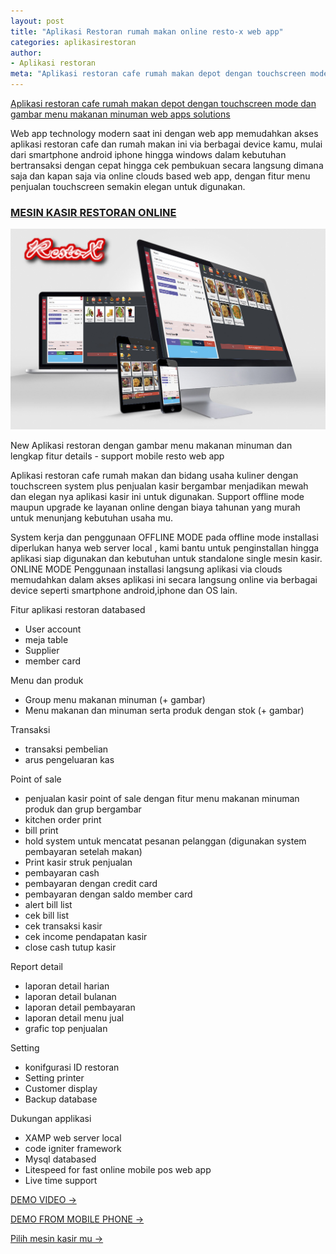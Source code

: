 ```yaml
---
layout: post
title: "Aplikasi Restoran rumah makan online resto-x web app"
categories: aplikasirestoran
author:
- Aplikasi restoran
meta: "Aplikasi restoran cafe rumah makan depot dengan touchscreen mode dan gambar menu makanan minuman web apps solutions"
---
```

[Aplikasi restoran cafe rumah makan depot dengan touchscreen mode dan gambar menu makanan minuman web apps solutions](/aplikasirestoran/2020/07/05/restox.html) 

Web app technology modern saat ini dengan web app memudahkan akses aplikasi restoran cafe dan rumah makan ini via berbagai device kamu, mulai dari smartphone android iphone hingga windows dalam kebutuhan bertransaksi dengan cepat hingga cek pembukuan secara langsung dimana saja dan kapan saja via online clouds based web app, dengan fitur menu penjualan touchscreen semakin elegan untuk digunakan.

### **[MESIN KASIR RESTORAN ONLINE](/aplikasirestoran/2020/07/05/restox.html)**

![APLIKASI TOKO ONLINE](/assets/img/aplikasi%20restoran%20online%20web%20app%20modern.jpg)

New Aplikasi restoran dengan gambar menu makanan minuman dan lengkap fitur details - support mobile resto web app

Aplikasi restoran cafe rumah makan dan bidang usaha kuliner dengan touchscreen system plus penjualan kasir bergambar menjadikan mewah dan elegan nya aplikasi kasir ini untuk digunakan.
Support offline mode maupun upgrade ke layanan online dengan biaya tahunan yang murah untuk menunjang kebutuhan usaha mu.

System kerja dan penggunaan
OFFLINE MODE
pada offline mode installasi diperlukan hanya web server local , kami bantu untuk penginstallan hingga aplikasi siap digunakan dan kebutuhan untuk standalone single mesin kasir.
ONLINE MODE
Penggunaan installasi langsung aplikasi via clouds memudahkan dalam akses aplikasi ini secara langsung online via berbagai device seperti smartphone android,iphone dan OS lain.

Fitur aplikasi restoran
databased
+ User account
+ meja table
+ Supplier
+ member card

Menu dan produk
+ Group menu makanan minuman (+ gambar)
+ Menu makanan dan minuman serta produk dengan stok (+ gambar)

Transaksi
+ transaksi pembelian
+ arus pengeluaran kas

Point of sale
+ penjualan kasir point of sale dengan fitur menu makanan minuman produk dan grup bergambar
+ kitchen order print
+ bill print
+ hold system untuk mencatat pesanan pelanggan (digunakan system pembayaran setelah makan)
+ Print kasir struk penjualan
+ pembayaran cash
+ pembayaran dengan credit card
+ pembayaran dengan saldo member card
+ alert bill list
+ cek bill list
+ cek transaksi kasir
+ cek income pendapatan kasir
+ close cash tutup kasir

Report detail
+ laporan detail harian
+ laporan detail bulanan
+ laporan detail pembayaran
+ laporan detail menu jual
+ grafic top penjualan

Setting
+ konifgurasi ID restoran
+ Setting printer
+ Customer display
+ Backup database

Dukungan applikasi
+ XAMP web server local
+ code igniter framework
+ Mysql databased
+ Litespeed for fast online mobile pos web app
+ Live time support

[DEMO VIDEO →](https://www.youtube.com/playlist?list=PLQDm6k9_HvYN5uzqK0AkwELTt3HkCQ8il)

[DEMO FROM MOBILE PHONE →](https://www.youtube.com/watch?v=CyCgLOCqvx0)

[Pilih mesin kasir mu →](/hardware)
